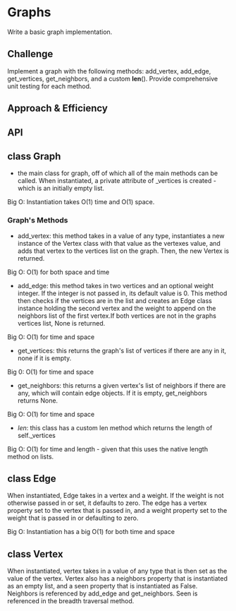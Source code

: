 # Graphs

Write a basic graph implementation.

## Challenge

Implement a graph with the following methods: add_vertex, add_edge, get_vertices, get_neighbors, and a custom __len__(). Provide comprehensive unit testing for each method.

## Approach & Efficiency
<!-- What approach did you take? Why? What is the Big O space/time for this approach? -->

## API

## class Graph

- the main class for graph, off of which all of the main methods can be called. When instantiated, a private attribute of _vertices is created - which is an initially empty list.

Big O: Instantiation takes O(1) time and O(1) space.

### Graph's Methods

- add_vertex: this method takes in a value of any type, instantiates a new instance of the Vertex class with that value as the vertexes value, and adds that vertex to the vertices list on the graph. Then, the new Vertex is returned.

Big O: O(1) for both space and time

- add_edge: this method takes in two vertices and an optional weight integer. If the integer is not passed in, its default value is 0. This method then checks if the vertices are in the list and creates an Edge class instance holding the second vertex and the weight to append on the neighbors list of the first vertex.If both vertices are not in the graphs vertices list, None is returned.

Big O: O(1) for time and space

- get_vertices: this returns the graph's list of vertices if there are any in it, none if it is empty.

Big 0: O(1) for time and space

- get_neighbors: this returns a given vertex's list of neighbors if there are any, which will contain edge objects. If it is empty, get_neighbors returns None.

Big O: O(1) for time and space

- _len_: this class has a custom len method which returns the length of self._vertices

Big O: O(1) for time and length - given that this uses the native length method on lists.

## class Edge

When instantiated, Edge takes in a vertex and a weight. If the weight is not otherwise passed in or set, it defaults to zero. The edge has a vertex property set to the vertex that is passed in, and a weight property set to the weight that is passed in or defaulting to zero. 

Big O: Instantiation has a big O(1) for both time and space

## class Vertex

When instantiated, vertex takes in a value of any type that is then set as the value of the vertex. Vertex also has a neighbors property that is instantiated as an empty list, and a seen property that is instantiated as False. Neighbors is referenced by add_edge and get_neighbors. Seen is referenced in the breadth traversal method.
